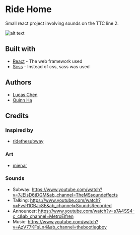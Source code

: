 # Ride Home

Small react project involving sounds on the TTC line 2.

![alt text](https://c.tenor.com/3aMeGnrMRrYAAAAC/art-aesthetic.gif)


## Built with
* [React](https://reactjs.org/docs/getting-started.html) - The web framework used
* [Scss](https://sass-lang.com/documentation/syntax) - Instead of css, sass was used

## Authors
* [Lucas Chen](https://github.com/lucasichen)
* [Quinn Ha](https://github.com/)

## Credits

### Inspired by
* [ridethesubway](https://vanessah9.github.io/ridethesubway/)

### Art
* [mienar](https://mienar.tumblr.com/)

### Sounds
* Subway: https://www.youtube.com/watch?v=7JEIsD6tDGM&ab_channel=TheMSsoundeffects
* Talking: https://www.youtube.com/watch?v=FvsR1GBJc8E&ab_channel=SoundsRecorded
* Announcer: https://www.youtube.com/watch?v=s7A4SS4-c_c&ab_channel=MetroElfren
* Music: https://www.youtube.com/watch?v=AzV77KFsLn4&ab_channel=thebootlegboy

